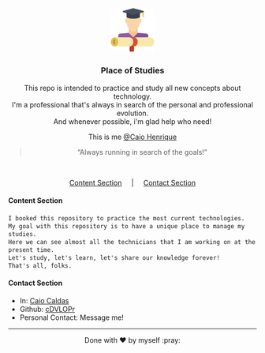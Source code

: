 <h2 align="center">
  <img alt="Fastfeet" title="Fastfeet" src="https://github.com/cDVLOPr/place-of-studies/blob/master/assets/image-header.png" width="88px" />
</h2>

<h3 align="center">
  Place of Studies
</h3>

<p align="center">
    This repo is intended to practice and study all new concepts about technology.
    <br>
    I'm a professional that's always in search of the personal and professional evolution.
    <br>
    And whenever possible, i'm glad help who need!
</p>

<p align="center">
  This is me
  <a href="https://www.linkedin.com/in/caio-caldas-024627171/" target="_blank">@Caio Henrique</a>
</p>

<blockquote align="center">“Always running in search of the goals!”</blockquote>

<br>

<p align="center">
  <a href="#content-section">Content Section</a>
  &nbsp;&nbsp;&nbsp;&nbsp;|&nbsp;&nbsp;&nbsp;&nbsp;
  <a href="#contact-section">Contact Section</a>
</p>

#### Content Section
```
I booked this repository to practice the most current technologies.
My goal with this repository is to have a unique place to manage my studies.
Here we can see almost all the technicians that I am working on at the present time.
Let's study, let's learn, let's share our knowledge forever!
That's all, folks.
```

#### Contact Section

+ In: [Caio Caldas](https://www.linkedin.com/in/caio-caldas-024627171/)
+ Github: [cDVLOPr](https://github.com/cDVLOPr)
+ Personal Contact: Message me!

---
<p align="center">Done with ♥ by myself :pray:</p>